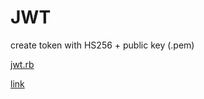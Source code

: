 # JWT

create token with HS256 + public key (.pem)

[jwt.rb](https://github.com/redirected/tricks/blob/master/jwt.rb)

[link](https://auth0.com/blog/critical-vulnerabilities-in-json-web-token-libraries/)
